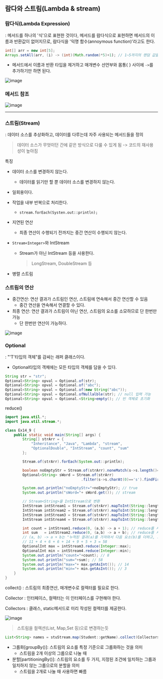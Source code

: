 ## 람다와 스트림(Lambda & stream)

### 람다식(Lambda Expression) 

: 메서드를 하나의 '식'으로 표현한 것이다, 메서드를 람다식으로 표현하면 메서드의 이름과 반환값이 없어지므로, 람다식을 '익명 함수(annoymous function)'라고도 한다.

```java
int[] arr = new int[5];
Arrays.setAll(arr, (i) -> (int)(Math.random)*5)+1); // 1~5까지의 랜덤 값을 입력
```

- 메서드에서 이름과 반환 타입을 제거하고 매개변수 선언부와 몸통{ } 사이에 `->`를 추가하기만 하면 된다.

![image](https://github.com/siwoo1627/Today-I-Learn/assets/114638386/2917f8a4-ba42-4938-9bfe-4c392fca70d2)



### 메서드 참조

![image](https://github.com/siwoo1627/Today-I-Learn/assets/114638386/f3659d06-faad-4028-8a6e-47955f901852)

***

### 스트림(Stream)

: 데이터 소스를 추상화하고, 데이터를 다루는데 자주 사용되는 메서드들을 정의

> 데이터 소스가 무엇이던 간에 같은 방식으로 다룰 수 있게 됨 -> 코드의 재사용 성이 높아짐

특징

- 데이터 소스를 변경하지 않는다.

  - 데이터를 읽기만 할 뿐 데이터 소스를 변경하지 않는다.

- 일회용이다.

- 작업을 내부 반복으로 처리한다.

  - `stream.forEach(Systen.out::println);`

- 지연된 연산

  - 최종 연산이 수행되기 전까지는 중간 연산이 수행되지 않는다.

- `Stream<Integer>`와 IntStream

  - Stream<Integer>가 아닌 IntStream 등을 사용한다.

    > LongStream, DoubleStream 등

- 병렬 스트림

### 스트림의 연산

- 중간연산: 연산 결과가 스트림인 연산, 스트림에 연속해서 중간 연산할 수 있음
  - 중간 연산을 연속해서 연결할 수 있다.
- 최종 연산: 연산 결과가 스트림이 아닌 연산, 스트림의 요소를 소모하므로 단 한번만 가능
  - 단 한번만 연산이 가능하다.

![image](https://github.com/siwoo1627/Today-I-Learn/assets/114638386/e1ff5235-dbd3-436b-b1bc-96ecf714278c)

### Optional<T>

: "'T'타입의 객체"를 감싸는 래퍼 클래스이다.

- Optional타입의 객체에는 모든 타입의 객체를 담을 수 있다.

```java
String str = "str";
Optional<String> opval = Optional.of(str);
Optional<String> opval = Optional.of("abc");
Optional<String> opval = Optional.of(new String("abc"));
Optional<String> opval = Optional.ofNullalble(str); // null 입력 가능
Optional<String> opval = Optional.<String>empty(); // 빈 객체로 초기화
```

reduce()

```java
import java.util.*;
import java.util.stream.*;

class Ex14_9 {
	public static void main(String[] args) {
		String[] strArr = {
			"Inheritance", "Java", "Lambda", "stream",
			"OptionalDouble", "IntStream", "count", "sum"
		};

		Stream.of(strArr).forEach(System.out::println);

		boolean noEmptyStr = Stream.of(strArr).noneMatch(s->s.length()==0);
		Optional<String> sWord = Stream.of(strArr)
					               .filter(s->s.charAt(0)=='s').findFirst();

		System.out.println("noEmptyStr="+noEmptyStr); // true
		System.out.println("sWord="+ sWord.get()); // stream

		// Stream<String>을 IntStream으로 변환
		IntStream intStream1 = Stream.of(strArr).mapToInt(String::length);
		IntStream intStream2 = Stream.of(strArr).mapToInt(String::length);
		IntStream intStream3 = Stream.of(strArr).mapToInt(String::length);
		IntStream intStream4 = Stream.of(strArr).mapToInt(String::length);

		int count = intStream1.reduce(0, (a,b) -> a + 1); // reduce를 사용하여 스트림의 요소 수를 계산
		int sum   = intStream2.reduce(0, (a,b) -> a + b); // reduce를 사용하여 스트림의 모든 요소의 합을 계산
		// (a, b) -> a + b는 "누적된 결과(a)를 가져와서 다음 요소(b)를 더하고, 그 합을 새로운 누적 결과로 반환한다
        // 11 + 4 + 6 + 6 + 14 + 9 + 5 + 3 = 58
		OptionalInt max = intStream3.reduce(Integer::max);
		OptionalInt min = intStream4.reduce(Integer::min);
		System.out.println("count="+count); // 8
		System.out.println("sum="+sum); // 58
		System.out.println("max="+ max.getAsInt()); // 14
		System.out.println("min="+ min.getAsInt()); // 3
	}
}

```

collect() : 스트림의 최종연산, 매개변수로 컬렉터를 필요로 한다.

Collector : 인터페이스, 컬렉터는 이 인터페이스를 구현해야 한다.

Collectors : 클래스, static메서드로 미리 작성된 컬렉터를 제공한다.

![image](https://github.com/siwoo1627/Today-I-Learn/assets/114638386/491374c5-d45d-411b-8b56-6a8ebfc8b9c9)

> 스트림을 컬렉션(List, Map,Set 등)으로 변경하는듯

````java
List<String> names = stuStream.map(Student::getName).collect(Collectors.toList());
````

- 그룹화[groupBy()]: 스트림의 요소를 특정 기준으로 그룹화하는 것을 의미
  - 스트림을 2개 이상의 그룹으로 나눌 때
- 분할[partitioningBy()]: 스트림의 요소를 두 가지, 지정된 조건에 일치하는 그룹과 일치하지 않는 그룹으로의 분할을 의미
  - 스트림을 2개로 나눌 때 사용하면 빠름
